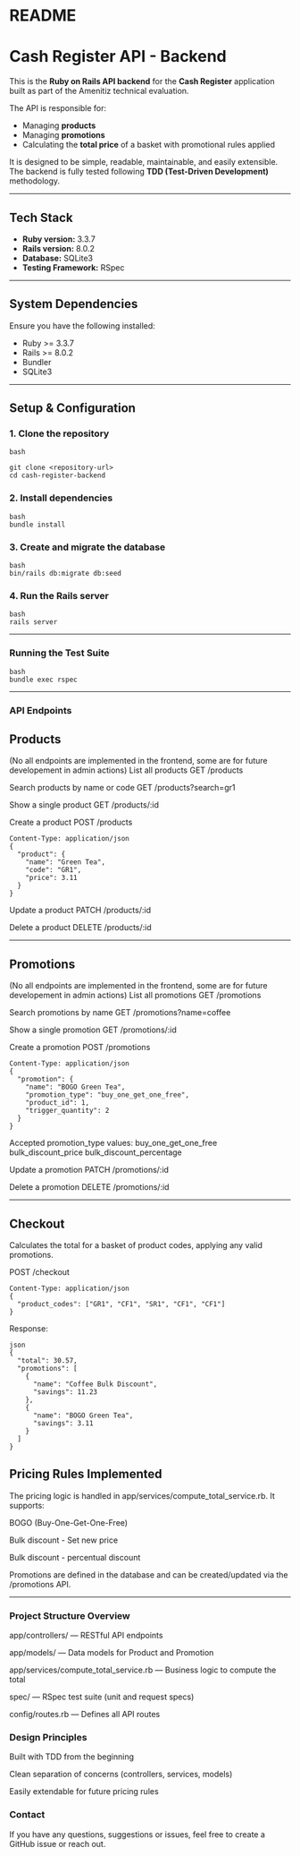# README

#  Cash Register API - Backend

This is the **Ruby on Rails API backend** for the **Cash Register** application built as part of the Amenitiz technical evaluation.

The API is responsible for:

- Managing **products**
- Managing **promotions**
- Calculating the **total price** of a basket with promotional rules applied

It is designed to be simple, readable, maintainable, and easily extensible. The backend is fully tested following **TDD (Test-Driven Development)** methodology.

---

##  Tech Stack

- **Ruby version:** 3.3.7 
- **Rails version:** 8.0.2
- **Database:** SQLite3
- **Testing Framework:** RSpec  

---

##  System Dependencies

Ensure you have the following installed:

- Ruby >= 3.3.7 
- Rails >= 8.0.2
- Bundler  
- SQLite3  

---

##  Setup & Configuration

### 1. Clone the repository
```
bash

git clone <repository-url>
cd cash-register-backend
```

### 2. Install dependencies
```
bash
bundle install
```

### 3. Create and migrate the database
```
bash
bin/rails db:migrate db:seed
```

### 4. Run the Rails server
```
bash
rails server
```

---

###  Running the Test Suite
```
bash
bundle exec rspec
```

---

### API Endpoints

## Products
(No all endpoints are implemented in the frontend, some are for future developement in admin actions)
List all products
GET /products

Search products by name or code
GET /products?search=gr1

Show a single product
GET /products/:id

Create a product
POST /products
```
Content-Type: application/json
{
  "product": {
    "name": "Green Tea",
    "code": "GR1",
    "price": 3.11
  }
}
```
Update a product
PATCH /products/:id

Delete a product
DELETE /products/:id

---
## Promotions 
(No all endpoints are implemented in the frontend, some are for future developement in admin actions)
List all promotions
GET /promotions

Search promotions by name
GET /promotions?name=coffee

Show a single promotion
GET /promotions/:id

Create a promotion
POST /promotions
```
Content-Type: application/json
{
  "promotion": {
    "name": "BOGO Green Tea",
    "promotion_type": "buy_one_get_one_free",
    "product_id": 1,
    "trigger_quantity": 2
  }
}
```

Accepted promotion_type values:
buy_one_get_one_free
bulk_discount_price
bulk_discount_percentage

Update a promotion
PATCH /promotions/:id

Delete a promotion
DELETE /promotions/:id

---
## Checkout
Calculates the total for a basket of product codes, applying any valid promotions.

POST /checkout
```
Content-Type: application/json
{
  "product_codes": ["GR1", "CF1", "SR1", "CF1", "CF1"]
}
```
Response:
```
json
{
  "total": 30.57,
  "promotions": [
    {
      "name": "Coffee Bulk Discount",
      "savings": 11.23
    },
    {
      "name": "BOGO Green Tea",
      "savings": 3.11
    }
  ]
}
```

## Pricing Rules Implemented
The pricing logic is handled in app/services/compute_total_service.rb. It supports:

BOGO (Buy-One-Get-One-Free)

Bulk discount - Set new price

Bulk discount - percentual discount

Promotions are defined in the database and can be created/updated via the /promotions API.

---
###  Project Structure Overview
app/controllers/ — RESTful API endpoints

app/models/ — Data models for Product and Promotion

app/services/compute_total_service.rb — Business logic to compute the total

spec/ — RSpec test suite (unit and request specs)

config/routes.rb — Defines all API routes

### Design Principles
Built with TDD from the beginning

Clean separation of concerns (controllers, services, models)

Easily extendable for future pricing rules

### Contact
If you have any questions, suggestions or issues, feel free to create a GitHub issue or reach out.
